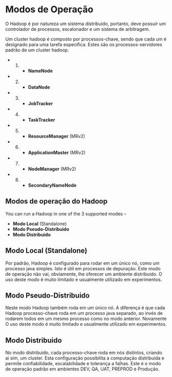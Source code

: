 # Modos de Operação
O Hadoop é por natureza um sistema distribuido, portanto, deve possuir um controlador de processos, escalonador e um sistema de arbitragem.

Um cluster hadoop é composto por processos-chave, sendo que cada um é designado para uma tarefa específica.
Estes são os processos-servidores padrão de um cluster hadoop.

* 1. - **NameNode**
* 2. - **DataNode**
* 3. - **JobTracker**
* 4. - **TaskTracker**
* 5. - **ResourceManager** (MRv2)
* 6. - **ApplicationMaster** (MRv2)
* 7. - **NodeManager** (MRv2)
* 8. - **SecondaryNameNode**

## Modos de operação do Hadoop

You can run a Hadoop in one of the 3 supported modes –

* **Modo Local** (Standalone)
* **Modo Pseudo-Distribuido**
* **Modo Distribuido**

## Modo Local (Standalone)

Por padrão, Hadoop é configurado para rodar em um único nó, como um processo java simples. Isto é útil em processos de depuração. Este modo de operação não vai, obviamente, lhe oferecer um ambiente distribuido. O uso deste modo é muito limitado e usualmente utilizado em experimentos.

## Modo Pseudo-Distribuido

Neste modo Hadoop também roda em um único nó. A diferença é que cada Hadoop processo-chave roda em um processo java separado, ao invés de rodarem todos em um mesmo processo como no modo anterior. Novamente O uso deste modo é muito limitado e usualmente utilizado em experimentos.

## Modo Distribuido

No modo distribuido, cada processo-chave roda em nós distintos, criando ai sim, um cluster. Esta configuração possibilita a computação distribuida e permite confiabilidade, escalabilidade e tolerança a falhas. Este é o modo de operação padrão em ambientes DEV, QA, UAT, PREPROD e Produção.
